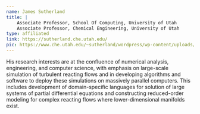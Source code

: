 ```yaml
---
name: James Sutherland
title: |
    Associate Professor, School Of Computing, University of Utah
    Associate Professor, Chemical Engineering, University of Utah
type: affiliated
link: https://sutherland.che.utah.edu/
pic: https://www.che.utah.edu/~sutherland/wordpress/wp-content/uploads/2015/07/jcs_picture_1_tight-e1437622540971.jpg
---
```


His research interests are at the confluence of numerical analysis, engineering, and computer science, with emphasis on large-scale simulation of turbulent reacting flows and in developing algorithms and software to deploy these simulations on massively parallel computers. This includes development of domain-specific languages for solution of large systems of partial differential equations and constructing reduced-order modeling for complex reacting flows where lower-dimensional manifolds exist.
